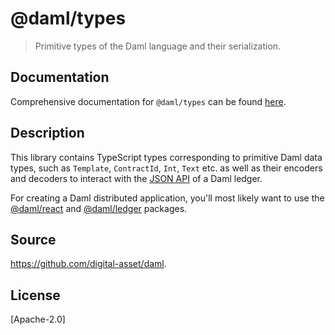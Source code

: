 # @daml/types

> Primitive types of the Daml language and their serialization.

<!-- START_BACKLINK -->

## Documentation

Comprehensive documentation for `@daml/types` can be found
[here](https://docs.daml.com/0.0.0-SDKVERSION/app-dev/bindings-ts/daml-types/index.html).

<!-- END_BACKLINK -->

## Description 

This library contains TypeScript types corresponding to primitive Daml data types, such as
`Template`, `ContractId`, `Int`, `Text` etc. as well as their encoders and decoders to interact with
the [JSON API](https://docs.daml.com/json-api/index.html) of a Daml ledger.

For creating a Daml distributed application, you'll most likely want to use the
[@daml/react](https://www.npmjs.com/package/@daml/react) and
[@daml/ledger](https://www.npmjs.com/package/@daml/ledger) packages. 

## Source
https://github.com/digital-asset/daml.

## License
[Apache-2.0]
